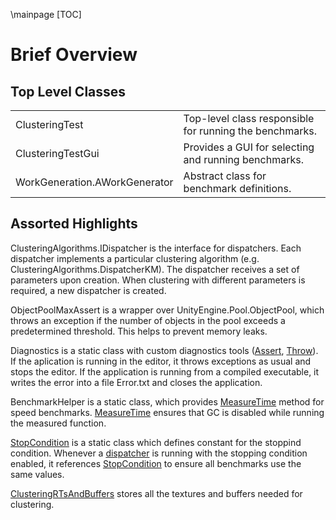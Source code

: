 \mainpage
[TOC]

# Brief Overview

## Top Level Classes

| | |
|----|-----|
|ClusteringTest|Top-level class responsible for running the benchmarks.|
|ClusteringTestGui|Provides a GUI for selecting and running benchmarks.|
|WorkGeneration.AWorkGenerator|Abstract class for benchmark definitions.|

## Assorted Highlights

ClusteringAlgorithms.IDispatcher is the interface for dispatchers. Each dispatcher implements a particular clustering algorithm (e.g. ClusteringAlgorithms.DispatcherKM). The dispatcher receives a set of parameters upon creation. When clustering with different parameters is required, a new dispatcher is created.

ObjectPoolMaxAssert is a wrapper over UnityEngine.Pool.ObjectPool, which throws an exception if the number of objects in the pool exceeds a predetermined threshold. This helps to prevent memory leaks.

Diagnostics is a static class with custom diagnostics tools ([Assert](#Diagnostics.Assert), [Throw](#Diagnostics.Throw)). If the aplication is running in the editor, it throws exceptions as usual and stops the editor. If the application is running from a compiled executable, it writes the error into a file Error.txt and closes the application.

BenchmarkHelper is a static class, which provides [MeasureTime](#BenchmarkHelper.MeasureTime) method for speed benchmarks. [MeasureTime](#BenchmarkHelper.MeasureTime) ensures that GC is disabled while running the measured function.

[StopCondition](#ClusteringAlgorithms.StopCondition) is a static class which defines constant for the stoppind condition. Whenever a [dispatcher](#dispatchers) is running with the stopping condition enabled, it references [StopCondition](#ClusteringAlgorithms.StopCondition) to ensure all benchmarks use the same values.

[ClusteringRTsAndBuffers](#ClusteringAlgorithms.ClusteringRTsAndBuffers) stores all the textures and buffers needed for clustering.